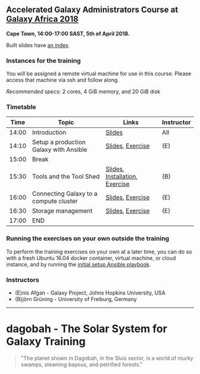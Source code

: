 ## Accelerated Galaxy Administrators Course at [Galaxy Africa 2018](http://galaxyafrica.sanbi.ac.za/)

**Cape Town, 14:00-17:00 SAST, 5th of April 2018.**

Built slides have [an index](https://galaxyproject.github.io/dagobah-training/2018-cape-town/).

### Instances for the training

You will be assigned a remote virtual machine for use in this course. Please
access that machine via ssh and follow along.

_Recommended specs_: 2 cores, 4 GiB memory, and 20 GiB disk

### Timetable

| **Time** | **Topic** | **Links** | **Instructor** |
| -------- | --------- | --------- | ----------- |
| 14:00 | Introduction | [Slides](https://galaxyproject.github.io/dagobah-training/2018-cape-town/00-intro/intro.html#1) | All |
| 14:10 |Setup a production Galaxy with Ansible | [Slides](https://galaxyproject.github.io/dagobah-training/2018-cape-town/14-ansible/ansible-introduction.html#1), [Exercise](https://github.com/galaxyproject/dagobah-training/blob/2018-cape-town/sessions/14-ansible/ex2-galaxy-ansible.md) | (E) |
| 15:00 | Break | | |
| 15:30 | Tools and the Tool Shed | [Slides](https://galaxyproject.github.io/dagobah-training/2018-cape-town/04-tool-shed/shed_intro.html#1), [Installation](https://galaxyproject.github.io/dagobah-training/2018-cape-town/04-tool-shed/tool_installation.html#1), [Exercise](https://github.com/galaxyproject/dagobah-training/blob/2018-cape-town/sessions/04-tool-shed/ex-ephemeris.md) | (B) |
| 16:00 | Connecting Galaxy to a compute cluster |[Slides](http://galaxyproject.github.io/training-material/topics/admin/tutorials/connect-to-compute-cluster/slides.html), [Exercise](http://galaxyproject.github.io/training-material/topics/admin/tutorials/connect-to-compute-cluster/tutorial.html) | (E) |
| 16:30 | Storage management | [Slides](https://galaxyproject.github.io/dagobah-training/2018-oslo/19-storage/storage.html), [Exercise](https://github.com/galaxyproject/dagobah-training/blob/2018-oslo/sessions/19-storage/ex1-objectstore.md) | (E) |
| 17:00 | END | | |

### Running the exercises on your own outside the training

To perform the training exercises on your own at a later time, you can do so with a fresh Ubuntu 16.04 docker container, virtual machine, or cloud instance, and by running the [initial setup Ansible playbook](https://github.com/galaxyproject/dagobah-training/blob/2018-cape-town/GATC-ansible/README.md).

### Instructors

* (E)nis Afgan - Galaxy Project, Johns Hopkins University, USA
* (B)jörn Grüning - University of Freiburg, Germany

---

# dagobah - The Solar System for Galaxy Training
> "The planet shown in Dagobah, in the Sluis sector, is a world of murky swamps, steaming bayous, and petrified forests."

